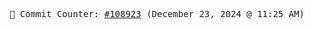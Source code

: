 <p align="center">
    <samp>
        📮 Commit Counter: <a href="https://github.com/Javascript-void0/Javascript-void0/commits/main">#108923</a> (December 23, 2024 @ 11:25 AM)
    </samp>
</p>